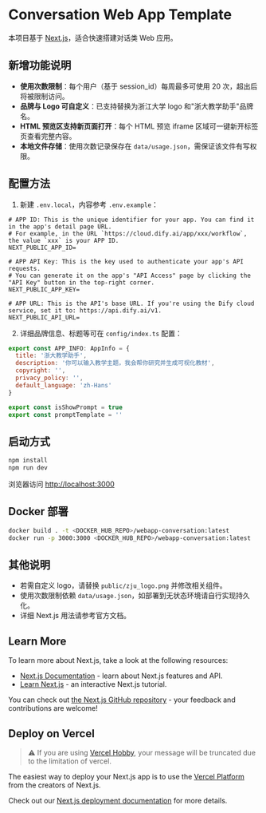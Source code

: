 # Conversation Web App Template

本项目基于 [Next.js](https://nextjs.org/)，适合快速搭建对话类 Web 应用。

## 新增功能说明

- **使用次数限制**：每个用户（基于 session_id）每周最多可使用 20 次，超出后将被限制访问。
- **品牌与 Logo 可自定义**：已支持替换为浙江大学 logo 和"浙大教学助手"品牌名。
- **HTML 预览区支持新页面打开**：每个 HTML 预览 iframe 区域可一键新开标签页查看完整内容。
- **本地文件存储**：使用次数记录保存在 `data/usage.json`，需保证该文件有写权限。

## 配置方法

1. 新建 `.env.local`，内容参考 `.env.example`：
```
# APP ID: This is the unique identifier for your app. You can find it in the app's detail page URL. 
# For example, in the URL `https://cloud.dify.ai/app/xxx/workflow`, the value `xxx` is your APP ID.
NEXT_PUBLIC_APP_ID=

# APP API Key: This is the key used to authenticate your app's API requests. 
# You can generate it on the app's "API Access" page by clicking the "API Key" button in the top-right corner.
NEXT_PUBLIC_APP_KEY=

# APP URL: This is the API's base URL. If you're using the Dify cloud service, set it to: https://api.dify.ai/v1.
NEXT_PUBLIC_API_URL=
```
2. 详细品牌信息、标题等可在 `config/index.ts` 配置：
```js
export const APP_INFO: AppInfo = {
  title: '浙大教学助手',
  description: '你可以输入教学主题，我会帮你研究并生成可视化教材',
  copyright: '',
  privacy_policy: '',
  default_language: 'zh-Hans'
}

export const isShowPrompt = true
export const promptTemplate = ''
```

## 启动方式

```bash
npm install
npm run dev
```

浏览器访问 [http://localhost:3000](http://localhost:3000)

## Docker 部署

```bash
docker build . -t <DOCKER_HUB_REPO>/webapp-conversation:latest
docker run -p 3000:3000 <DOCKER_HUB_REPO>/webapp-conversation:latest
```

## 其他说明

- 若需自定义 logo，请替换 `public/zju_logo.png` 并修改相关组件。
- 使用次数限制依赖 `data/usage.json`，如部署到无状态环境请自行实现持久化。
- 详细 Next.js 用法请参考官方文档。

## Learn More

To learn more about Next.js, take a look at the following resources:

- [Next.js Documentation](https://nextjs.org/docs) - learn about Next.js features and API.
- [Learn Next.js](https://nextjs.org/learn) - an interactive Next.js tutorial.

You can check out [the Next.js GitHub repository](https://github.com/vercel/next.js/) - your feedback and contributions are welcome!

## Deploy on Vercel

> ⚠️ If you are using [Vercel Hobby](https://vercel.com/pricing), your message will be truncated due to the limitation of vercel.


The easiest way to deploy your Next.js app is to use the [Vercel Platform](https://vercel.com/new?utm_medium=default-template&filter=next.js&utm_source=create-next-app&utm_campaign=create-next-app-readme) from the creators of Next.js.

Check out our [Next.js deployment documentation](https://nextjs.org/docs/deployment) for more details.
